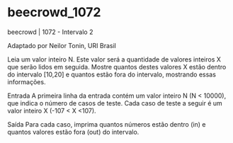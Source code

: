 # beecrowd_1072

beecrowd | 1072 - Intervalo 2

Adaptado por Neilor Tonin, URI  Brasil

Leia um valor inteiro N. Este valor será a quantidade de valores inteiros X que serão lidos em seguida.
Mostre quantos destes valores X estão dentro do intervalo [10,20] e quantos estão fora do intervalo, mostrando essas informações.

Entrada
A primeira linha da entrada contém um valor inteiro N (N < 10000), que indica o número de casos de teste.
Cada caso de teste a seguir é um valor inteiro X (-107 < X <107).
 

Saída
Para cada caso, imprima quantos números estão dentro (in) e quantos valores estão fora (out) do intervalo.